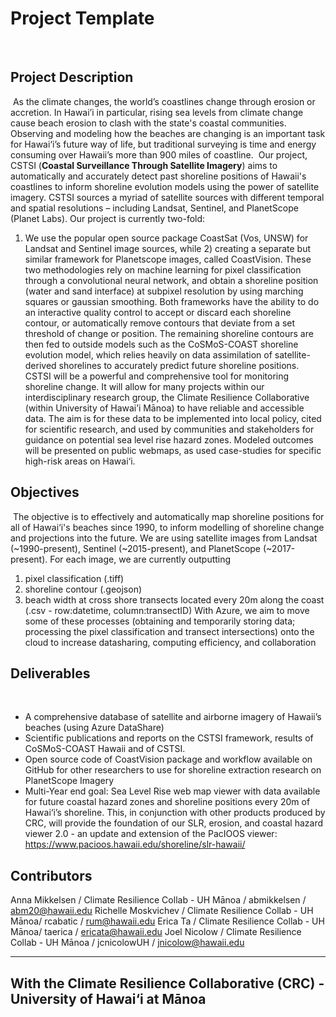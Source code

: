# Project Template
​
## Project Description
​
As the climate changes, the world’s coastlines change through erosion or accretion. In Hawai’i in particular, rising sea levels from climate change cause beach erosion to clash with the state's coastal communities. Observing and modeling how the beaches are changing is an important task for Hawai‘i’s future way of life, but traditional surveying is time and energy consuming over Hawaii’s more than 900 miles of coastline. 
​
Our project, CSTSI (**Coastal Surveillance Through Satellite Imagery**) aims to automatically and accurately detect past shoreline positions of Hawaii's coastlines to inform shoreline evolution models using the power of satellite imagery. CSTSI sources a myriad of satellite sources with different temporal and spatial resolutions – including Landsat, Sentinel, and PlanetScope (Planet Labs). Our project is currently two-fold: 
1) We use the popular open source package CoastSat (Vos, UNSW) for Landsat and Sentinel image sources, while 2) creating a separate but similar framework for Planetscope images, called CoastVision. These two methodologies rely on machine learning for pixel classification through a convolutional neural network, and obtain a shoreline position (water and sand interface) at subpixel resolution by using marching squares or gaussian smoothing. Both frameworks have the ability to do an interactive quality control to accept or discard each shoreline contour, or automatically remove contours that deviate from a set threshold of change or position. The remaining shoreline contours are then fed to outside models such as the CoSMoS-COAST shoreline evolution model, which relies heavily on data assimilation of satellite-derived shorelines to accurately predict future shoreline positions. 
​
CSTSI will be a powerful and comprehensive tool for monitoring shoreline change. It will allow for many projects within our interdisciplinary research group, the Climate Resilience Collaborative (within University of Hawai’i Mānoa) to have reliable and accessible data. The aim is for these data to be implemented into local policy, cited for scientific research, and used by communities and stakeholders for guidance on potential sea level rise hazard zones. Modeled outcomes will be presented on public webmaps, as used case-studies for specific high-risk areas on Hawai‘i. 
​
## Objectives
​
The objective is to effectively and automatically map shoreline positions for all of Hawai‘i's beaches since 1990, to inform modelling of shoreline change and projections into the future. We are using satellite images from Landsat (~1990-present), Sentinel (~2015-present), and PlanetScope (~2017-present). For each image, we are currently outputting 
1) pixel classification (.tiff)
2) shoreline contour (.geojson)
3) beach width at cross shore transects located every 20m along the coast (.csv - row:datetime, column:transectID)
With Azure, we aim to move some of these processes (obtaining and temporarily storing data; processing the pixel classification and transect intersections) onto the cloud to increase datasharing, computing efficiency, and collaboration
​
## Deliverables
​
- A comprehensive database of satellite and airborne imagery of Hawaii’s beaches (using Azure DataShare)
- Scientific publications and reports on the CSTSI framework, results of CoSMoS-COAST Hawaii and of CSTSI.
- Open source code of CoastVision package and workflow available on GitHub for other researchers to use for shoreline extraction research on PlanetScope Imagery
- Multi-Year end goal: Sea Level Rise web map viewer with data available for future coastal hazard zones and shoreline positions every 20m of Hawai‘i’s shoreline. This, in conjunction with other products produced by CRC, will provide the foundation of our SLR, erosion, and coastal hazard viewer 2.0 - an update and extension of the PacIOOS viewer: https://www.pacioos.hawaii.edu/shoreline/slr-hawaii/ 
​

## Contributors

Anna Mikkelsen / Climate Resilience Collab - UH Mānoa / abmikkelsen / abm20@hawaii.edu
Richelle Moskvichev / Climate Resilience Collab - UH Mānoa/ rcabatic / rum@hawaii.edu 
Erica Ta / Climate Resilience Collab - UH Mānoa/ taerica / ericata@hawaii.edu
Joel Nicolow / Climate Resilience Collab - UH Mānoa / jcnicolowUH / jnicolow@hawaii.edu

------
With the Climate Resilience Collaborative (CRC) - University of Hawai‘i at Mānoa
------
